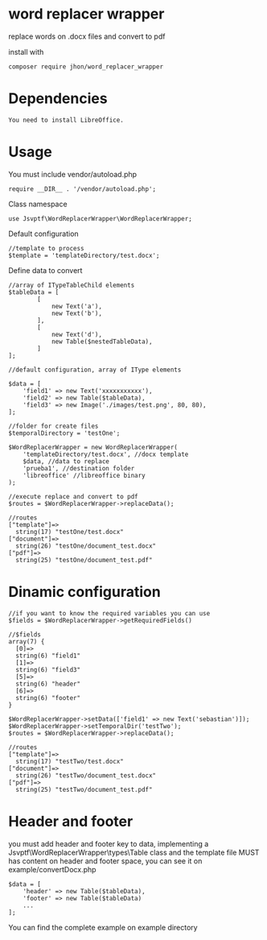# word replacer wrapper

replace words on .docx files and convert to pdf


install with

    composer require jhon/word_replacer_wrapper

# Dependencies

    You need to install LibreOffice.

# Usage

You must include vendor/autoload.php

    require __DIR__ . '/vendor/autoload.php';

Class namespace

    use Jsvptf\WordReplacerWrapper\WordReplacerWrapper;

Default configuration

    //template to process
    $template = 'templateDirectory/test.docx';

Define data to convert
    
    //array of ITypeTableChild elements
    $tableData = [
            [
                new Text('a'),
                new Text('b'),
            ],
            [
                new Text('d'),
                new Table($nestedTableData),
            ]
    ];
    
    //default configuration, array of IType elements
     
    $data = [
        'field1' => new Text('xxxxxxxxxxx'),
        'field2' => new Table($tableData),
        'field3' => new Image('./images/test.png', 80, 80),
    ];

    //folder for create files
    $temporalDirectory = 'testOne';
    
    $WordReplacerWrapper = new WordReplacerWrapper(
        'templateDirectory/test.docx', //docx template
        $data, //data to replace
        'prueba1', //destination folder
        'libreoffice' //libreoffice binary
    );

    //execute replace and convert to pdf
    $routes = $WordReplacerWrapper->replaceData();

    //routes
    ["template"]=>
      string(17) "testOne/test.docx"
    ["document"]=>
      string(26) "testOne/document_test.docx"
    ["pdf"]=>
      string(25) "testOne/document_test.pdf"

# Dinamic configuration
    //if you want to know the required variables you can use  
    $fields = $WordReplacerWrapper->getRequiredFields()
    
    //$fields
    array(7) {
      [0]=>
      string(6) "field1"
      [1]=>
      string(6) "field3"
      [5]=>
      string(6) "header"
      [6]=>
      string(6) "footer"
    }

    $WordReplacerWrapper->setData(['field1' => new Text('sebastian')]);
    $WordReplacerWrapper->setTemporalDir('testTwo');
    $routes = $WordReplacerWrapper->replaceData();

    //routes
    ["template"]=>
      string(17) "testTwo/test.docx"
    ["document"]=>
      string(26) "testTwo/document_test.docx"
    ["pdf"]=>
      string(25) "testTwo/document_test.pdf"
      
# Header and footer
you must add header and footer key to data, implementing a Jsvptf\WordReplacerWrapper\types\Table class and the template file MUST has content on header and footer space, you can see it on     example/convertDocx.php

    $data = [
        'header' => new Table($tableData),
        'footer' => new Table($tableData)
        ...
    ];
    

You can find the complete example on example directory
